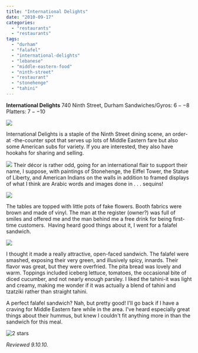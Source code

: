 ```yaml
---
title: "International Delights"
date: "2010-09-17"
categories:
  - "restaurants"
  - "restaurants"
tags:
  - "durham"
  - "falafel"
  - "international-delights"
  - "lebanese"
  - "middle-eastern-food"
  - "ninth-street"
  - "restaurant"
  - "stonehenge"
  - "tahini"
---
```


**International Delights** 740 Ninth Street, Durham Sandwiches/Gyros: $6--$8 Platters: $7--$10

![](http://www.thegourmez.com/gourmez/photos/idelights01.JPG)

International Delights is a staple of the Ninth Street dining scene, an order-at -the-counter spot that serves up lots of Middle Eastern fare but also some American subs for variety. If you are interested, they also have hookahs for sharing and selling.

![](http://www.thegourmez.com/gourmez/photos/idelights04.JPG)  Their décor is rather odd, going for an international flair to support their name, I suppose, with paintings of Stonehenge, the Eiffel Tower, the Statue of Liberty, and American Indians on the walls in addition to framed displays of what I think are Arabic words and images done in . . . sequins!

![](http://www.thegourmez.com/gourmez/photos/idelights03.JPG)

The tables are topped with little pots of fake flowers. Booth fabrics were brown and made of vinyl. The man at the register (owner?) was full of smiles and offered me and the man behind me a free drink for being first-time customers.  Having heard good things about it, I went for a falafel sandwich.

![](http://www.thegourmez.com/gourmez/photos/idelights02.JPG)

I thought it made a really attractive, open-faced sandwich. The falafel were smashed, exposing their very green, and illusively spicy, innards. Their flavor was great, but they were overfried. The pita bread was lovely and warm. Toppings included iceberg lettuce, tomatoes, the occasional bite of diced cucumber, and not nearly enough parsley. I liked the tahini-it was light and creamy, making me wonder if it was actually a blend of tahini and tzatziki rather than straight tahini.

A perfect falafel sandwich? Nah, but pretty good! I'll go back if I have a craving for Middle Eastern fare while in the area. I've heard especially great things about their hummus, but knew I couldn't fit anything more in than the sandwich for this meal.




<div class="caption">

![2 stars](http://s3.amazonaws.com/thegourmez-wpmedia/2009/02/rating_chicken11.gif "rating_chicken11")</div>


_Reviewed 9.10.10._
